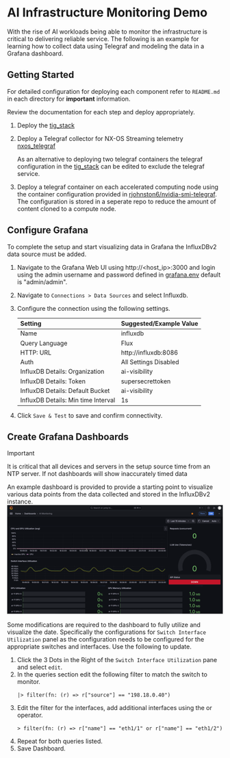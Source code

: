 <!-- About Project -->
# AI Infrastructure Monitoring Demo
With the rise of AI workloads being able to monitor the infrastructure is critical to delivering reliable service. The following is an example for learning how to collect data using Telegraf and modeling the data in a Grafana dashboard. 

<!-- Getting Started -->
## Getting Started
For detailed configuration for deploying each component refer to `README.md` in each directory for **important** information.

Review the documentation for each step and deploy appropriately.
1. Deploy the [tig_stack][1]
2. Deploy a Telegraf collector for NX-OS Streaming telemetry [nxos_telegraf][2]

   As an alternative to deploying two telegraf containers the telegraf configuration in the [tig_stack][1] can be edited to exclude the telegraf service.
3. Deploy a telegraf container on each accelerated computing node using the container configuration provided in [rjohnston6/nvidia-smi-telegraf][3]. The configuration is stored in a seperate repo to reduce the amount of content cloned to a compute node.

## Configure Grafana
To complete the setup and start visualizing data in Grafana the InfluxDBv2 data source must be added. 

1. Navigate to the Grafana Web UI using http://<host_ip>:3000 and login using the admin username and password defined in [grafana.env][4] default is "admin/admin". 
2. Navigate to `Connections > Data Sources` and select Influxdb.
3. Configure the connection using the following settings.
   
   | Setting | Suggested/Example Value |
   | --- | --- |
   | Name | influxdb |
   | Query Language | Flux |
   | HTTP: URL | http://influxdb:8086 |
   | Auth | All Settings Disabled |
   | InfluxDB Details: Organization | ai-visibility |
   | InfluxDB Details: Token | supersecrettoken |
   | InfluxDB Details: Default Bucket | ai-visibility |
   | InfluxDB Details: Min time Interval | 1s |

4. Click `Save & Test` to save and confirm connectivity.

## Create Grafana Dashboards

> [!IMPORTANT]
> It is critical that all devices and servers in the setup source time from an NTP server. If not dashboards will show inaccurately timed data

An example dashboard is provided to provide a starting point to visualize various data points from the data collected and stored in the InfluxDBv2 instance.
![Example Dashboard Screenshot][5]

Some modifications are required to the dashboard to fully utilize and visualize the date. Specifically the configurations for `Switch Interface Utilization` panel as the configuration needs to be configured for the appropriate switches and interfaces. Use the following to update.

1. Click the 3 Dots in the Right of the `Switch Interface Utilization` pane and select `edit`.
2. In the queries section edit the following filter to match the switch to monitor.
   ```flux
   |> filter(fn: (r) => r["source"] == "198.18.0.40")
   ```
3. Edit the filter for the interfaces, add additional interfaces using the or operator.
   ```flux
   > filter(fn: (r) => r["name"] == "eth1/1" or r["name"] == "eth1/2")
   ```
4. Repeat for both queries listed.
5. Save Dashboard.

<!-- Roadmap -->

<!-- MARKDOWN LINKS & IMAGES -->
<!-- https://www.markdownguide.org/basic-syntax/#reference-style-links -->
[1]: /tig_stack/
[2]: /nxos_telegraf/
[3]: https://github.com/rjohnston6/nvidia-smi-telegraf
[4]: /tig_stack/grafana.env
[5]: /grafana/img/example_dashboard.png